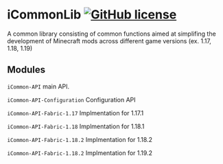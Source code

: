 # iCommonLib [![GitHub license](https://img.shields.io/github/license/IsaiahMC/iCommonLib)](https://github.com/IsaiahMC/iCommonLib/blob/master/LICENSE)

A common library consisting of common functions aimed at simplifing the development of Minecraft mods across different game versions (ex. 1.17, 1.18, 1.19)

## Modules
`iCommon-API` main API.

`iCommon-API-Configuration` Configuration API

`iCommon-API-Fabric-1.17` Implmentation for 1.17.1

`iCommon-API-Fabric-1.18` Implmentation for 1.18.1

`iCommon-API-Fabric-1.18.2` Implmentation for 1.18.2

`iCommon-API-Fabric-1.18.2` Implmentation for 1.19.2